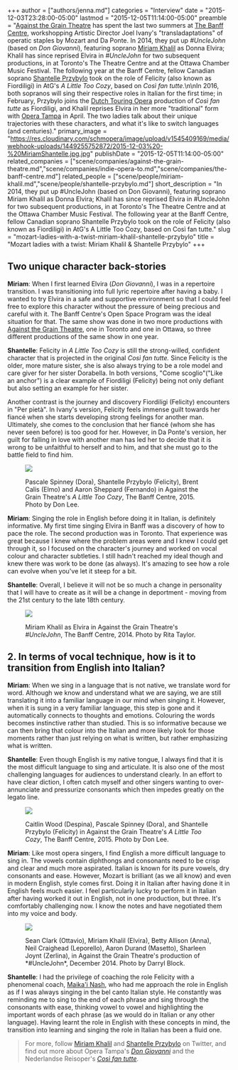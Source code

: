+++
author = ["authors/jenna.md"]
categories = "Interview"
date = "2015-12-03T23:28:00-05:00"
lastmod = "2015-12-05T11:14:00-05:00"
preamble = "[Against the Grain Theatre](/scene/companies/against-the-grain-theatre/) has spent the last two summers at [The Banff Centre](/scene/companies/the-banff-centre/), workshopping Artistic Director Joel Ivany's \"transladaptations\" of operatic staples by Mozart and Da Ponte. In 2014, they put up *#UncleJohn* (based on *Don Giovanni*), featuring soprano [Miriam Khalil](/scene/people/miriam-khalil/) as Donna Elvira; Khalil has since reprised Elvira in *#UncleJohn* for two subsequent productions, in at Toronto's The Theatre Centre and at the Ottawa Chamber Music Festival. The following year at the Banff Centre, fellow Canadian soprano [Shantelle Przybylo](/scene/people/shantelle-przybylo/) took on the role of Felicity (also known as Fiordiligi) in AtG's *A Little Too Cozy*, based on *Così fan tutte*.\n\nIn 2016, both sopranos will sing their respective roles in Italian for the first time; in February, Przybylo joins the [Dutch Touring Opera](http://www.reisopera.nl/programma/cosi-fan-tutte/) production of *Così fan tutte* as Fiordiligi, and Khalil reprises Elvira in her more \"traditional\" form with [Opera Tampa](http://www.strazcenter.org/Events/Opera/Shows/1516_Opera/Don-Giovanni) in April. The two ladies talk about their unique trajectories with these characters, and what it's like to switch languages (and centuries)."
primary_image = "https://res.cloudinary.com/schmopera/image/upload/v1545409169/media/webhook-uploads/1449255752872/2015-12-03%20-%20MiriamShantelle.jpg.jpg"
publishDate = "2015-12-05T11:14:00-05:00"
related_companies = ["scene/companies/against-the-grain-theatre.md","scene/companies/indie-opera-to.md","scene/companies/the-banff-centre.md"]
related_people = ["scene/people/miriam-khalil.md","scene/people/shantelle-przybylo.md"]
short_description = "In 2014, they put up #UncleJohn (based on Don Giovanni), featuring soprano Miriam Khalil as Donna Elvira; Khalil has since reprised Elvira in #UncleJohn for two subsequent productions, in at Toronto&#039;s The Theatre Centre and at the Ottawa Chamber Music Festival. The following year at the Banff Centre, fellow Canadian soprano Shantelle Przybylo took on the role of Felicity (also known as Fiordiligi) in AtG&#039;s A Little Too Cozy, based on Così fan tutte."
slug = "mozart-ladies-with-a-twist-miriam-khalil-shantelle-przybylo"
title = "Mozart ladies with a twist: Miriam Khalil &amp; Shantelle Przybylo"
+++

## Two unique character back-stories

**Miriam**: When I first learned Elvira (*Don Giovanni*), I was in a repertoire transition. I was transitioning into full lyric repertoire after having a baby. I wanted to try Elvira in a safe and supportive environment so that I could feel free to explore this character without the pressure of being precious and careful with it. The Banff Centre's Open Space Program was the ideal situation for that. The same show was done in two more productions with [Against the Grain Theatre](/scene/companies/against-the-grain-theatre/), one in Toronto and one in Ottawa, so three different productions of the same show in one year.

**Shantelle**: Felicity in *A Little Too Cozy* is still the strong-willed, confident character that is projected in the original *Così fan tutte.* Since Felicity is the older, more mature sister, she is also always trying to be a role model and care giver for her sister Dorabella. In both versions, "Come scoglio"("Like an anchor") is a clear example of Fiordiligi (Felicity) being not only defiant but also setting an example for her sister. 

Another contrast is the journey and discovery Fiordiligi (Felicity) encounters in "Per pietà". In Ivany's version, Felicity feels immense guilt towards her fiancé when she starts developing strong feelings for another man. Ultimately, she comes to the conclusion that her fiancé (whom she has never seen before) is too good for her. However, in Da Ponte's version, her guilt for falling in love with another man has led her to decide that it is wrong to be unfaithful to herself and to him, and that she must go to the battle field to find him. 

<figure data-type="image">

![](https://res.cloudinary.com/schmopera/image/upload/v1545409169/media/webhook-uploads/1449252583661/A-Little-to-Cozy-2---resized.jpg.jpg)<figcaption> Pascale Spinney (Dora), Shantelle Przybylo (Felicity), Brent Calis (Elmo) and Aaron Sheppard (Fernando) in Against the Grain Theatre's *A Little Too Cozy*, The Banff Centre, 2015. Photo by Don Lee.</figcaption>
</figure>

**Miriam**: Singing the role in English before doing it in Italian, is definitely informative. My first time singing Elvira in Banff was a discovery of how to pace the role. The second production was in Toronto. That experience was great because I knew where the problem areas were and I knew I could get through it, so I focused on the character's journey and worked on vocal colour and character subtleties. I still hadn't reached my ideal though and knew there was work to be done (as always). It's amazing to see how a role can evolve when you've let it steep for a bit.

**Shantelle**: Overall, I believe it will not be so much a change in personality that I will have to create as it will be a change in deportment - moving from the 21st century to the late 18th century.

<figure data-type="image">

![](https://res.cloudinary.com/schmopera/image/upload/v1545409169/media/webhook-uploads/1449252666326/khalil%20uj.jpg.jpg)<figcaption>Miriam Khalil as Elvira in Against the Grain Theatre's *#UncleJohn*, The Banff Centre, 2014. Photo by Rita Taylor.</figcaption>
</figure>

## 2. In terms of vocal technique, how is it to transition from English into Italian?

**Miriam**: When we sing in a language that is not native, we translate word for word. Although we know and understand what we are saying, we are still translating it into a familiar language in our mind when singing it. However, when it is sung in a very familiar language, this step is gone and it automatically connects to thoughts and emotions. Colouring the words becomes instinctive rather than studied. This is so informative because we can then bring that colour into the Italian and more likely look for those moments rather than just relying on what is written, but rather emphasizing what is written.

**Shantelle**: Even though English is my native tongue, I always find that it is the most difficult language to sing and articulate. It is also one of the most challenging languages for audiences to understand clearly. In an effort to have clear diction, I often catch myself and other singers wanting to over-annunciate and pressurize consonants which then impedes greatly on the legato line.

<figure data-type="image">

![](https://res.cloudinary.com/schmopera/image/upload/v1545409169/media/webhook-uploads/1449252714633/A-Little-to-Cozy-6.jpg.jpg)<figcaption> Caitlin Wood (Despina), Pascale Spinney (Dora), and Shantelle Przybylo (Felicity) in Against the Grain Theatre's *A Little Too Cozy*, The Banff Centre, 2015. Photo by Don Lee.
</figure>

**Miriam**: Like most opera singers, I find English a more difficult language to sing in. The vowels contain diphthongs and consonants need to be crisp and clear and much more aspirated. Italian is known for its pure vowels, dry consonants and ease. However, Mozart is brilliant (as we all know) and even in modern English, style comes first. Doing it in Italian after having done it in English feels much easier. I feel particularly lucky to perform it in Italian after having worked it out in English, not in one production, but three. It's comfortably challenging now. I know the notes and have negotiated them into my voice and body. 

<figure data-type="image">

![](https://res.cloudinary.com/schmopera/image/upload/v1545409169/media/webhook-uploads/1449252909696/UJToronto.jpg.jpg)
<figcaption>Sean Clark (Ottavio), Miriam Khalil (Elvira), Betty Allison (Anna), Neil Craighead (Leporello), Aaron Durand (Masetto), Sharleen Joynt (Zerlina), in Against the Grain Theatre's production of *#UncleJohn*, December 2014. Photo by Darryl Block.</figcaption>
</figure>

**Shantelle**: I had the privilege of coaching the role Felicity with a phenomenal coach, [Maika'i Nash](/scene/people/maikai-nash/), who had me approach the role in English as if I was always singing in the bel canto Italian style. He constantly was reminding me to sing to the end of each phrase and sing through the consonants with ease, thinking vowel to vowel and highlighting the important words of each phrase (as we would do in Italian or any other language). Having learnt the role in English with these concepts in mind, the transition into learning and singing the role in Italian has been a fluid one.

>For more, follow [Miriam Khalil](https://twitter.com/SongbirdKhalil) and [Shantelle Przybylo](https://twitter.com/przybylo) on Twitter, and find out more about Opera Tampa's [*Don Giovanni*](http://www.strazcenter.org/Events/Opera/Shows/1516_Opera/Don-Giovanni) and the Nederlandse Reisoper's [*Così fan tutte*](http://www.reisopera.nl/programma/cosi-fan-tutte/).
